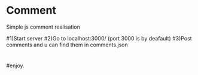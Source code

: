 # Comment
Simple js comment realisation

#1)Start server
#2)Go to localhost:3000/ (port 3000 is by deafault)
#3)Post comments and u can find them in comments.json
#
#enjoy.
